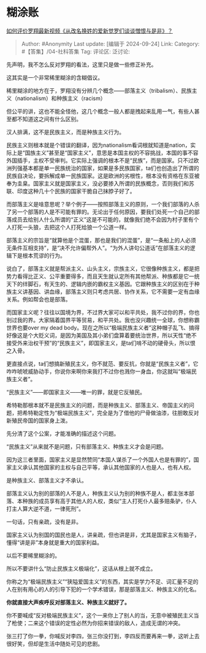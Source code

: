 # 糊涂账
[如何评价罗翔最新视频《从改名换姓的爱新觉罗们谈谈憎恨与是非》？](https://www.zhihu.com/question/667713785/answer/3632849636)

> Author: #Anonymity
> Last update: [编辑于 2024-09-24]
> Link:
> Category: #【答集】/04-社科答集 
> Tag: 
> 评论区:
> 泛讨论:

先声明，我不怎么反对罗翔的看法，这里只是做一些修正补充。

这其实是一个非常稀里糊涂的含糊倡议。

稀里糊涂的地方在于，罗翔没有分辨几个概念——部落主义（tribalism）、民族主义（nationalism）和种族主义（racism）

但公平的讲，这也不能全怪他，这几个概念一般人都是拽起来乱用一气，有些人甚至都不知道这之间有什么区别。

汉人排满，这不是民族主义，而是种族主义行为。

民族主义则根本就是个错误的翻译，因为nationalism看词根就知道是nation，实际上是“国族主义”甚至是“国家主义”，意思是本国主权的不容挑战，本国的事不容外国插手，主权不受审判。它实际上强调的根本不是“民族”，而是国家。只不过欧洲列强基本都是单一民族统治的国家，如果是多民族国家，ta们也创造出了所谓的民族自决论，要拆解成单一民族国家。这是欧洲的劣根性，根本没有资格在东亚被奉为圭臬。国家主义就是国家主义，没必要掺入所谓的民族概念，否则我们和苏联、印度这种几十个民族的国家干脆自己抹脖子好了。

而部落主义是啥意思呢？举个例子——按照部落主义的原则，一个我们部落的人杀了另一个部落的人是不可能有罪的。无论出于任何原因，要我们处死一个自己的部落成员去给别人什么所谓的“正义”这是不可能的，就像我们绝不会因为村子里有个人打死一头狼，去把这个人打死给狼一个公道一样。

部落主义的宗旨是“就算他是个混蛋，那也是我们的混蛋”，是“一条船上的人必须无条件互相支持”，是“决不允许偏帮外人”。“为外人讲句公道话”在部落主义的逻辑下是根本荒谬的行为。

说白了，部落主义就是帮派主义、山头主义，宗族主义，它很像种族主义，都是把势力看得比正义、公平重要得多，而且天生就认定所有其他帮派、种族都是它一统天下的绊脚石，有天生的、逻辑内嵌的霸权主义基因。它跟种族主义的区别在于种族主义讲基因、讲血缘，部落主义则只考虑共居、协作关系，它不需要一定有血缘关系。例如帮会也是部落。

而国家主义呢？往往以国境为界，不过界大家可以和平共处，我不过你的界，你也别过我的界。大家隔着国界平等贸易，和平共处。我也没兴趣统一全球，你想称霸世界也要over my dead body。现在之所以“极端民族主义者”这种帽子乱飞、搞得好像这是个大贬义词，是因为美国及其小弟们盘算着要统治世界，所以天性“绝不接受外来治权干预”的“民族主义”，即国家主义，是ta们啃不动的硬骨头，所以恨之入骨。

更直接点说，ta们想搞新殖民主义，你不就范、要反抗，你就是“民族主义者”，它咋咋唬唬威胁动手，你说你来啊你来我打不过你也溅你一身血，你这就叫“极端民族主义者”。

“民族主义”——即国家主义——唯一的罪，就是它反殖民。

希特勒那根本就不是民族主义的问题，而是种族主义、部落主义、帝国主义的问题，把希特勒定性为“极端民族主义”，完全是为了借他的尸骨做油漆，往胆敢反对新殖民帝国的国家身上泼。

先分清了这个公案，才能准确的描述这个问题。

“民族主义”从来就不是问题，只有部落主义、种族主义才会是问题。

因为这三者里面，国家主义是显然赞同“本国人谋杀了一个外国人也是有罪的”，国家主义承认其他国家的主权与自己平等，承认其他国家的人也是人，也有人权。

是种族主义、部落主义才不承认。

部落主义认为别的部落的人不是人，种族主义认为别的种族不是人，都主张本部落、本种族的成员享有高于其他人的人权，类似“主人打死仆人最多赔条驴，仆人打主人算大逆不道，一律死刑”。

一句话，只有亲疏，没有是非。

国家主义认为别国的国民也是人，讲亲疏，但也讲是非，尤其是国家主义有脑子，懂得“讲是非”本身就是重大的国家利益。

以后不要稀里糊涂的。

所以不要讲什么“防止民族主义极端化”，这话从根上就不成立。

你称之为“极端民族主义”“狭隘爱国主义”的东西，其实是学力不足、词汇量不足的人在别有用心的人的引导下犯的一个学术错误，那是部落主义、种族主义的化名。

**你就直接大声疾呼反对部落主义、种族主义就好了。**

你不要喊成“反对极端民族主义”，这个一来你上了别人的当，无意中被殖民主义当了枪使；二来这个错误的定性必然为你招来错误的敌人，造成无谓的冲突。

张三打了你一拳，你喊反对李四，张三你没打到，李四反而要再来一拳，这听上去很好笑，但却是生活中随处可见的悲剧。